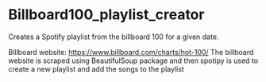 # Billboard100_playlist_creator
Creates a Spotify playlist from the billboard 100 for a given date.

Billboard website: https://www.billboard.com/charts/hot-100/
The billboard website is scraped using BeautifulSoup package and then spotipy is used to create a new playlist and add the songs to the playlist
